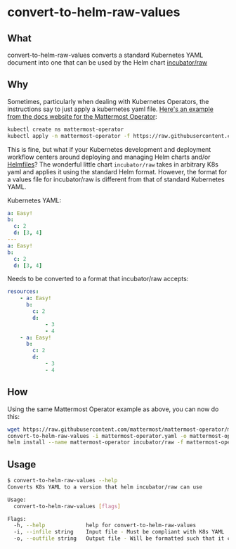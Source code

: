 # convert-to-helm-raw-values

## What

convert-to-helm-raw-values converts a standard Kubernetes YAML document into one that can be used by the Helm chart [incubator/raw](https://github.com/helm/charts/tree/master/incubator/raw)

## Why

Sometimes, particularly when dealing with Kubernetes Operators, the instructions say to just apply a kubernetes yaml file. [Here's an example from the docs website for the Mattermost Operator](https://docs.mattermost.com/install/install-kubernetes.html):

```sh
kubectl create ns mattermost-operator
kubectl apply -n mattermost-operator -f https://raw.githubusercontent.com/mattermost/mattermost-operator/master/docs/mattermost-operator/mattermost-operator.yaml
```

This is fine, but what if your Kubernetes development and deployment workflow centers around deploying and managing Helm charts and/or [Helmfiles](https://github.com/roboll/helmfile)? The wonderful little chart `incubator/raw` takes in arbitrary K8s yaml and applies it using the standard Helm format. However, the format for a values file for incubator/raw is different from that of standard Kubernetes YAML.

Kubernetes YAML:
```yaml
a: Easy!
b:
  c: 2
  d: [3, 4]
---
a: Easy!
b:
  c: 2
  d: [3, 4]
```

Needs to be converted to a format that incubator/raw accepts:

```yaml
resources:
    - a: Easy!
      b:
        c: 2
        d:
            - 3
            - 4
    - a: Easy!
      b:
        c: 2
        d:
            - 3
            - 4
```

## How

Using the same Mattermost Operator example as above, you can now do this:

```sh
wget https://raw.githubusercontent.com/mattermost/mattermost-operator/master/docs/mattermost-operator/mattermost-operator.yaml
convert-to-helm-raw-values -i mattermost-operator.yaml -o mattermost-operator-values.yaml
helm install --name mattermost-operator incubator/raw -f mattermost-operator-values.yaml
```

## Usage

```sh
$ convert-to-helm-raw-values --help
Converts K8s YAML to a version that helm incubator/raw can use

Usage:
  convert-to-helm-raw-values [flags]

Flags:
  -h, --help             help for convert-to-helm-raw-values
  -i, --infile string    Input file - Must be compliant with K8s YAML
  -o, --outfile string   Output file - Will be formatted such that it can be used as values.yaml for helm chart incubator/raw. Will always overwrite if the file already exists.

```
